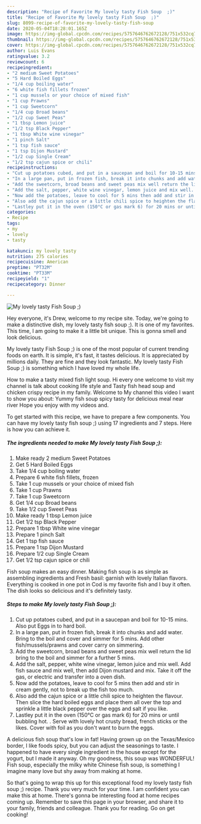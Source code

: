 ```yaml
---
description: "Recipe of Favorite My lovely tasty Fish Soup  ;)"
title: "Recipe of Favorite My lovely tasty Fish Soup  ;)"
slug: 8099-recipe-of-favorite-my-lovely-tasty-fish-soup
date: 2020-05-04T18:28:01.165Z
image: https://img-global.cpcdn.com/recipes/5757646762672128/751x532cq70/my-lovely-tasty-fish-soup-recipe-main-photo.jpg
thumbnail: https://img-global.cpcdn.com/recipes/5757646762672128/751x532cq70/my-lovely-tasty-fish-soup-recipe-main-photo.jpg
cover: https://img-global.cpcdn.com/recipes/5757646762672128/751x532cq70/my-lovely-tasty-fish-soup-recipe-main-photo.jpg
author: Luis Evans
ratingvalue: 3.2
reviewcount: 6
recipeingredient:
- "2 medium Sweet Potatoes"
- "5 Hard Boiled Eggs"
- "1/4 cup boiling water"
- "6 white fish fillets frozen"
- "1 cup mussels or your choice of mixed fish"
- "1 cup Prawns"
- "1 cup Sweetcorn"
- "1/4 cup Broad beans"
- "1/2 cup Sweet Peas"
- "1 tbsp Lemon juice"
- "1/2 tsp Black Pepper"
- "1 tbsp White wine vinegar"
- "1 pinch Salt"
- "1 tsp fish sauce"
- "1 tsp Dijon Mustard"
- "1/2 cup Single Cream"
- "1/2 tsp cajun spice or chili"
recipeinstructions:
- "Cut up potatoes cubed, and put in a saucepan and boil for 10-15 mins. Also put Eggs in to hard boil."
- "In a large pan, put in frozen fish, break it into chunks and add water. Bring to the boil and cover and simmer for 5 mins. Add other fish/mussels/prawns and cover carry on simmering."
- "Add the sweetcorn, broad beans and sweet peas mix well return the lid bring to the boil and simmer for a further 5 mins."
- "Add the salt, pepper, white wine vinegar, lemon juice and mix well. Add fish sauce and mix well, then add Dijon mustard and mix. Take it off the gas, or electric and transfer into a oven dish."
- "Now add the potatoes, leave to cool for 5 mins then add and stir in cream gently, not to break up the fish too much."
- "Also add the cajun spice or a little chili spice to heighten the flavour. Then slice the hard boiled eggs and place them all over the top and sprinkle a little black pepper over the eggs and salt if you like."
- "Lastley put it in the oven (150°C or gas mark 6) for 20 mins or until bubbling hot. . Serve with lovely hot crusty bread, french sticks or the likes. Cover with foil as you don&#39;t want to burn the eggs."
categories:
- Recipe
tags:
- my
- lovely
- tasty

katakunci: my lovely tasty 
nutrition: 275 calories
recipecuisine: American
preptime: "PT32M"
cooktime: "PT33M"
recipeyield: "1"
recipecategory: Dinner

---
```



![My lovely tasty Fish Soup  ;)](https://img-global.cpcdn.com/recipes/5757646762672128/751x532cq70/my-lovely-tasty-fish-soup-recipe-main-photo.jpg)

Hey everyone, it's Drew, welcome to my recipe site. Today, we're going to make a distinctive dish, my lovely tasty fish soup  ;). It is one of my favorites. This time, I am going to make it a little bit unique. This is gonna smell and look delicious.

My lovely tasty Fish Soup  ;) is one of the most popular of current trending foods on earth. It is simple, it's fast, it tastes delicious. It is appreciated by millions daily. They are fine and they look fantastic. My lovely tasty Fish Soup  ;) is something which I have loved my whole life.

How to make a tasty mixed fish light soup. Hi every one welcome to visit my channel is talk about cooking life style and Tasty fish head soup and chicken crispy recipe in my family. Welcome to My channel this video I want to show you about: Yummy fish soup spicy tasty for delicious meal near river Hope you enjoy with my videos and.


To get started with this recipe, we have to prepare a few components. You can have my lovely tasty fish soup  ;) using 17 ingredients and 7 steps. Here is how you can achieve it.

<!--inarticleads1-->

##### The ingredients needed to make My lovely tasty Fish Soup  ;):

1. Make ready 2 medium Sweet Potatoes
1. Get 5 Hard Boiled Eggs
1. Take 1/4 cup boiling water
1. Prepare 6 white fish fillets, frozen
1. Take 1 cup mussels or your choice of mixed fish
1. Take 1 cup Prawns
1. Take 1 cup Sweetcorn
1. Get 1/4 cup Broad beans
1. Take 1/2 cup Sweet Peas
1. Make ready 1 tbsp Lemon juice
1. Get 1/2 tsp Black Pepper
1. Prepare 1 tbsp White wine vinegar
1. Prepare 1 pinch Salt
1. Get 1 tsp fish sauce
1. Prepare 1 tsp Dijon Mustard
1. Prepare 1/2 cup Single Cream
1. Get 1/2 tsp cajun spice or chili


Fish soup makes an easy dinner. Making fish soup is as simple as assembling ingredients and Fresh basil: garnish with lovely Italian flavors. Everything is cooked in one pot in Cod is my favorite fish and I buy it often. The dish looks so delicious and it&#39;s definitely tasty. 

<!--inarticleads2-->

##### Steps to make My lovely tasty Fish Soup  ;):

1. Cut up potatoes cubed, and put in a saucepan and boil for 10-15 mins. Also put Eggs in to hard boil.
1. In a large pan, put in frozen fish, break it into chunks and add water. Bring to the boil and cover and simmer for 5 mins. Add other fish/mussels/prawns and cover carry on simmering.
1. Add the sweetcorn, broad beans and sweet peas mix well return the lid bring to the boil and simmer for a further 5 mins.
1. Add the salt, pepper, white wine vinegar, lemon juice and mix well. Add fish sauce and mix well, then add Dijon mustard and mix. Take it off the gas, or electric and transfer into a oven dish.
1. Now add the potatoes, leave to cool for 5 mins then add and stir in cream gently, not to break up the fish too much.
1. Also add the cajun spice or a little chili spice to heighten the flavour. Then slice the hard boiled eggs and place them all over the top and sprinkle a little black pepper over the eggs and salt if you like.
1. Lastley put it in the oven (150°C or gas mark 6) for 20 mins or until bubbling hot. . Serve with lovely hot crusty bread, french sticks or the likes. Cover with foil as you don&#39;t want to burn the eggs.


A delicious fish soup that&#39;s low in fat! Having grown up on the Texas/Mexico border, I like foods spicy, but you can adjust the seasonings to taste. I happened to have every single ingredient in the house except for the yogurt, but I made it anyway. Oh my goodness, this soup was WONDERFUL! Fish soup, especially the milky white Chinese fish soup, is something I imagine many love but shy away from making at home. 

So that's going to wrap this up for this exceptional food my lovely tasty fish soup  ;) recipe. Thank you very much for your time. I am confident you can make this at home. There's gonna be interesting food at home recipes coming up. Remember to save this page in your browser, and share it to your family, friends and colleague. Thank you for reading. Go on get cooking!
